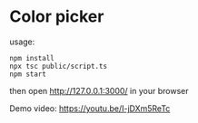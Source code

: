 # Color picker

usage:

```
npm install
npx tsc public/script.ts
npm start
```
then open http://127.0.0.1:3000/ in your browser

Demo video:
https://youtu.be/I-jDXm5ReTc
